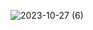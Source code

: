 ![2023-10-27 (6)](https://github.com/NikitaGryn/PPOIS/assets/114168438/e6a636a1-22c2-4494-ae9a-4896c16be5a4)
